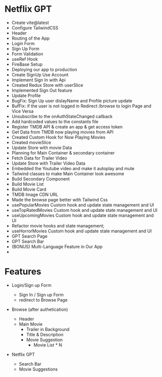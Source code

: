 # Netflix GPT

- Create vite@latest
- Configure TailwindCSS
- Header
- Routing of the App
- Login Form
- Sign Up Form
- Form Validation
- useRef Hook
- FireBase Setup
- Deploying our app to production
- Create SignUp Use Account
- Implement Sign In with Api
- Created Redux Store with userSlice
- Implemented Sign Out feature
- Update Profile
- BugFix: Sign Up user dislayName and Profile picture update
- BufFix: if the user is not logged in Redirect /browse to login Page and Vice Versa
- Unsubscribe to the onAuthStateChanged callback
- Add hardcoded values to the constants file
- Register TMDB API & create an app & get access token
- Get Data from TMDB now playing movies from API
- Created Custom Hook for Now Playing Movies
- Created movieSlice
- Update Store with movie Data
- Planning for Main Container & secondary container
- Fetch Data for Trailer Video
- Update Store with Trailer Video Data
- Embedded the Youtube video and make it autoplay and mute
- Tailwind classes to make Main Container look awesome
- Build Secondary Component
- Build Movie List
- Build Movie Card
- TMDB Image CDN URL
- Made the browse page better with Tailwind Css
- usePopularMovies Custom hook and update state management and UI
- useTopRatedMovies Custom hook and update state management and UI
- useUpcomingMovies Custom hook and update state management and UI
- Refactor movie hooks and state management; 
- useHorrorMovies Custom hook and update state management and UI
- GPT Search Page
- GPT Search Bar
- (BONUS) Multi-Language Feature in Our App
- 

# Features

- Login/Sign up Form
  - Sign In / Sign up Form
  - redirect to Browse Page
- Browse (after authetication)

  - Header
  - Main Movie
    - Trailer in Background
    - Title & Description
    - Movie Suggestion
      - Movie List \* N

- Netflix GPT
  - Search Bar
  - Movie Suggestions

